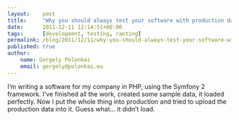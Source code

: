 ```yaml
---
layout:    post
title:     "Why you should always test your software with production data"
date:      2011-12-11 12:14:51+00:00
tags:      [development, testing, ranting]
permalink: /blog/2011/12/11/why-you-should-always-test-your-software-with-production-data
published: true
author:
    name: Gergely Polonkai
    email: gergely@polonkai.eu
---
```


I’m writing a software for my company in PHP, using the Symfony 2 framework.
I’ve finished all the work, created some sample data, it loaded perfectly. Now
I put the whole thing into production and tried to upload the production data
into it. Guess what… it didn’t load.
